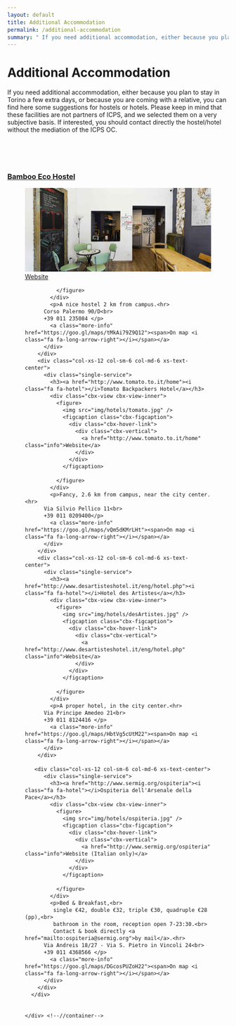 ```yaml
---
layout: default
title: Additional Accommodation
permalink: /additional-accommodation
summary: " If you need additional accommodation, either because you plan to stay in Torino a few extra days, or because you are coming with a relative, some suggestions for hostels or hotels are now available."
---
```


<div id="cbx-travelinfo" class="cbx-travelinfo">
  <div class="cbx-inner">
    <div class="container">
      <div class="row">
        <div class="col-xs-12 text-center">
          <div class="cbx-heading">
            <h1 class="uppercase wow fadeInUp" data-wow-delay=".1s">
              <span class="title">Additional Accommodation</span>
            </h1>
			</div>
            <p>
              If you need additional accommodation, either because you plan to stay in Torino a few extra days, or because you are coming with a relative, you can find here some suggestions for hostels or hotels. Please keep in mind that these facilities are not partners of ICPS, and we selected them on a very subjective basis. If interested, you should contact directly the hostel/hotel without the mediation of the ICPS OC.
            </p>
			<br><br><br>
        </div> <!--//main COL-->
      </div> <!--//main row-->
      <div class="row">
        <div class="col-xs-12 col-sm-6 col-md-6 xs-text-center">
          <div class="single-service">
            <h3><a href="http://www.bambooecohostel.com/en/"><i class="fa fa-hotel"></i>Bamboo Eco Hostel</a></h3>
            <div class="cbx-view cbx-view-inner">
              <figure>
                <img src="img/hotels/bamboo.jpg" />
                <figcaption class="cbx-figcaption">
                  <div class="cbx-hover-link">
                    <div class="cbx-vertical">
                      <a href="http://www.bambooecohostel.com/en/" class="info">Website</a>
                    </div>
                  </div>
                </figcaption>

              </figure>
            </div>
            <p>A nice hostel 2 km from campus.<hr>
	      Corso Palermo 90/D<br>
	      +39 011 235084 </p>
            <a class="more-info" href="https://goo.gl/maps/tMkAi79Z9Q12"><span>On map <i class="fa fa-long-arrow-right"></i></span></a>
          </div>
        </div>
        <div class="col-xs-12 col-sm-6 col-md-6 xs-text-center">
          <div class="single-service">
            <h3><a href="http://www.tomato.to.it/home"><i class="fa fa-hotel"></i>Tomato Backpackers Hotel</a></h3>
            <div class="cbx-view cbx-view-inner">
              <figure>
                <img src="img/hotels/tomato.jpg" />
                <figcaption class="cbx-figcaption">
                  <div class="cbx-hover-link">
                    <div class="cbx-vertical">
                      <a href="http://www.tomato.to.it/home" class="info">Website</a>
                    </div>
                  </div>
                </figcaption>

              </figure>
            </div>
            <p>Fancy, 2.6 km from campus, near the city center.<hr>
	      Via Silvio Pellico 11<br>
	      +39 011 0209400</p>
            <a class="more-info" href="https://goo.gl/maps/vQm5dKMrLHt"><span>On map <i class="fa fa-long-arrow-right"></i></span></a>
          </div>
        </div>
        <div class="col-xs-12 col-sm-6 col-md-6 xs-text-center">
          <div class="single-service">
            <h3><a href="http://www.desartisteshotel.it/eng/hotel.php"><i class="fa fa-hotel"></i>Hotel des Artistes</a></h3>
            <div class="cbx-view cbx-view-inner">
              <figure>
                <img src="img/hotels/desArtistes.jpg" />
                <figcaption class="cbx-figcaption">
                  <div class="cbx-hover-link">
                    <div class="cbx-vertical">
                      <a href="http://www.desartisteshotel.it/eng/hotel.php" class="info">Website</a>
                    </div>
                  </div>
                </figcaption>

              </figure>
            </div>
            <p>A proper hotel, in the city center.<hr>
	      Via Principe Amedeo 21<br>
	      +39 011 8124416 </p>
            <a class="more-info" href="https://goo.gl/maps/HbtVg5cUtM22"><span>On map <i class="fa fa-long-arrow-right"></i></span></a>
          </div>
        </div>
	  
	   <div class="col-xs-12 col-sm-6 col-md-6 xs-text-center">
          <div class="single-service">
            <h3><a href="http://www.sermig.org/ospiteria"><i class="fa fa-hotel"></i>Ospiteria dell'Arsenale della Pace</a></h3>
            <div class="cbx-view cbx-view-inner">
              <figure>
                <img src="img/hotels/ospiteria.jpg" />
                <figcaption class="cbx-figcaption">
                  <div class="cbx-hover-link">
                    <div class="cbx-vertical">
                      <a href="http://www.sermig.org/ospiteria" class="info">Website (Italian only)</a>
                    </div>
                  </div>
                </figcaption>

              </figure>
            </div>
            <p>Bed & Breakfast,<br>
			 single €42, double €32, triple €30, quadruple €28 (pp),<br>
			 bathroom in the room, reception open 7-23:30.<br>
			 Contact & book directly <a href="mailto:ospiteria@sermig.org">by mail</a>.<hr>
	      Via Andreis 18/27 - Via S. Pietro in Vincoli 24<br>
	      +39 011 4368566 </p>
            <a class="more-info" href="https://goo.gl/maps/DGcosPUZoH22"><span>On map <i class="fa fa-long-arrow-right"></i></span></a>
          </div>
        </div>
      </div>


    </div> <!--//container-->
  </div> <!--//cbx-inner-->
</div>

